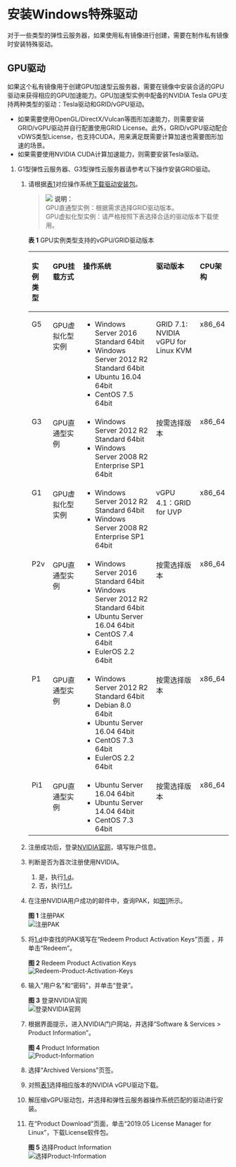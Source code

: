 # 安装Windows特殊驱动<a name="ims_01_0404"></a>

对于一些类型的弹性云服务器，如果使用私有镜像进行创建，需要在制作私有镜像时安装特殊驱动。

## GPU驱动<a name="section1416112291151"></a>

如果这个私有镜像用于创建GPU加速型云服务器，需要在镜像中安装合适的GPU驱动来获得相应的GPU加速能力。GPU加速型实例中配备的NVIDIA Tesla GPU支持两种类型的驱动：Tesla驱动和GRID/vGPU驱动。

-   如果需要使用OpenGL/DirectX/Vulcan等图形加速能力，则需要安装GRID/vGPU驱动并自行配置使用GRID License。此外，GRID/vGPU驱动配合vDWS类型License，也支持CUDA，用来满足既需要计算加速也需要图形加速的场景。
-   如果需要使用NVIDIA CUDA计算加速能力，则需要安装Tesla驱动。

1.  G1型弹性云服务器、G3型弹性云服务器请参考以下操作安装GRID驱动。
    1.  请根据[表1](#zh-cn_topic_0149610914_table230940145218)对应操作系统[下载驱动安装包](https://www.nvidia.com/grid-eval)。

        >![](public_sys-resources/icon-note.gif) **说明：**   
        >GPU直通型实例：根据需求选择GRID驱动版本。  
        >GPU虚拟化型实例：请严格按照下表选择合适的驱动版本下载使用。  

        **表 1**  GPU实例类型支持的vGPU/GRID驱动版本

        <a name="zh-cn_topic_0149610914_table230940145218"></a>
        <table><thead align="left"><tr id="zh-cn_topic_0149610914_row1230860145216"><th class="cellrowborder" valign="top" width="10.601060106010602%" id="mcps1.2.6.1.1"><p id="zh-cn_topic_0149610914_p103087005217"><a name="zh-cn_topic_0149610914_p103087005217"></a><a name="zh-cn_topic_0149610914_p103087005217"></a>实例类型</p>
        </th>
        <th class="cellrowborder" valign="top" width="16.09160916091609%" id="mcps1.2.6.1.2"><p id="zh-cn_topic_0149610914_p831263814595"><a name="zh-cn_topic_0149610914_p831263814595"></a><a name="zh-cn_topic_0149610914_p831263814595"></a>GPU挂载方式</p>
        </th>
        <th class="cellrowborder" valign="top" width="38.84388438843885%" id="mcps1.2.6.1.3"><p id="zh-cn_topic_0149610914_p10464537154117"><a name="zh-cn_topic_0149610914_p10464537154117"></a><a name="zh-cn_topic_0149610914_p10464537154117"></a>操作系统</p>
        </th>
        <th class="cellrowborder" valign="top" width="23.352335233523352%" id="mcps1.2.6.1.4"><p id="zh-cn_topic_0149610914_p130820145216"><a name="zh-cn_topic_0149610914_p130820145216"></a><a name="zh-cn_topic_0149610914_p130820145216"></a>驱动版本</p>
        </th>
        <th class="cellrowborder" valign="top" width="11.111111111111112%" id="mcps1.2.6.1.5"><p id="zh-cn_topic_0149610914_p32836161156"><a name="zh-cn_topic_0149610914_p32836161156"></a><a name="zh-cn_topic_0149610914_p32836161156"></a>CPU架构</p>
        </th>
        </tr>
        </thead>
        <tbody><tr id="zh-cn_topic_0149610914_row2030911017528"><td class="cellrowborder" valign="top" width="10.601060106010602%" headers="mcps1.2.6.1.1 "><p id="zh-cn_topic_0149610914_p130915055212"><a name="zh-cn_topic_0149610914_p130915055212"></a><a name="zh-cn_topic_0149610914_p130915055212"></a>G5</p>
        </td>
        <td class="cellrowborder" valign="top" width="16.09160916091609%" headers="mcps1.2.6.1.2 "><p id="zh-cn_topic_0149610914_p113121638175910"><a name="zh-cn_topic_0149610914_p113121638175910"></a><a name="zh-cn_topic_0149610914_p113121638175910"></a>GPU虚拟化型实例</p>
        </td>
        <td class="cellrowborder" valign="top" width="38.84388438843885%" headers="mcps1.2.6.1.3 "><a name="zh-cn_topic_0149610914_ul61637167455"></a><a name="zh-cn_topic_0149610914_ul61637167455"></a><ul id="zh-cn_topic_0149610914_ul61637167455"><li>Windows Server 2016 Standard 64bit</li><li>Windows Server 2012 R2 Standard 64bit</li><li>Ubuntu 16.04 64bit</li><li>CentOS 7.5 64bit</li></ul>
        </td>
        <td class="cellrowborder" valign="top" width="23.352335233523352%" headers="mcps1.2.6.1.4 "><p id="zh-cn_topic_0149610914_p43091108522"><a name="zh-cn_topic_0149610914_p43091108522"></a><a name="zh-cn_topic_0149610914_p43091108522"></a>GRID 7.1: NVIDIA vGPU for Linux KVM</p>
        </td>
        <td class="cellrowborder" valign="top" width="11.111111111111112%" headers="mcps1.2.6.1.5 "><p id="zh-cn_topic_0149610914_p1428316161510"><a name="zh-cn_topic_0149610914_p1428316161510"></a><a name="zh-cn_topic_0149610914_p1428316161510"></a>x86_64</p>
        </td>
        </tr>
        <tr id="zh-cn_topic_0149610914_row1230917015528"><td class="cellrowborder" valign="top" width="10.601060106010602%" headers="mcps1.2.6.1.1 "><p id="zh-cn_topic_0149610914_p430917065211"><a name="zh-cn_topic_0149610914_p430917065211"></a><a name="zh-cn_topic_0149610914_p430917065211"></a>G3</p>
        </td>
        <td class="cellrowborder" valign="top" width="16.09160916091609%" headers="mcps1.2.6.1.2 "><p id="zh-cn_topic_0149610914_p1831293885920"><a name="zh-cn_topic_0149610914_p1831293885920"></a><a name="zh-cn_topic_0149610914_p1831293885920"></a>GPU直通型实例</p>
        </td>
        <td class="cellrowborder" valign="top" width="38.84388438843885%" headers="mcps1.2.6.1.3 "><a name="zh-cn_topic_0149610914_ul6665172318532"></a><a name="zh-cn_topic_0149610914_ul6665172318532"></a><ul id="zh-cn_topic_0149610914_ul6665172318532"><li>Windows Server 2012 R2 Standard 64bit</li><li>Windows Server 2008 R2 Enterprise SP1 64bit</li></ul>
        </td>
        <td class="cellrowborder" valign="top" width="23.352335233523352%" headers="mcps1.2.6.1.4 "><p id="zh-cn_topic_0149610914_p1130917095210"><a name="zh-cn_topic_0149610914_p1130917095210"></a><a name="zh-cn_topic_0149610914_p1130917095210"></a>按需选择版本</p>
        </td>
        <td class="cellrowborder" valign="top" width="11.111111111111112%" headers="mcps1.2.6.1.5 "><p id="zh-cn_topic_0149610914_p19283191611518"><a name="zh-cn_topic_0149610914_p19283191611518"></a><a name="zh-cn_topic_0149610914_p19283191611518"></a>x86_64</p>
        </td>
        </tr>
        <tr id="zh-cn_topic_0149610914_row53092007529"><td class="cellrowborder" valign="top" width="10.601060106010602%" headers="mcps1.2.6.1.1 "><p id="zh-cn_topic_0149610914_p93091200526"><a name="zh-cn_topic_0149610914_p93091200526"></a><a name="zh-cn_topic_0149610914_p93091200526"></a>G1</p>
        </td>
        <td class="cellrowborder" valign="top" width="16.09160916091609%" headers="mcps1.2.6.1.2 "><p id="zh-cn_topic_0149610914_p1631215381599"><a name="zh-cn_topic_0149610914_p1631215381599"></a><a name="zh-cn_topic_0149610914_p1631215381599"></a>GPU虚拟化型实例</p>
        </td>
        <td class="cellrowborder" valign="top" width="38.84388438843885%" headers="mcps1.2.6.1.3 "><a name="zh-cn_topic_0149610914_ul1854703165713"></a><a name="zh-cn_topic_0149610914_ul1854703165713"></a><ul id="zh-cn_topic_0149610914_ul1854703165713"><li>Windows Server 2012 R2 Standard 64bit</li><li>Windows Server 2008 R2 Enterprise SP1 64bit</li></ul>
        </td>
        <td class="cellrowborder" valign="top" width="23.352335233523352%" headers="mcps1.2.6.1.4 "><p id="zh-cn_topic_0149610914_p1330911065220"><a name="zh-cn_topic_0149610914_p1330911065220"></a><a name="zh-cn_topic_0149610914_p1330911065220"></a>vGPU 4.1：GRID for UVP</p>
        </td>
        <td class="cellrowborder" valign="top" width="11.111111111111112%" headers="mcps1.2.6.1.5 "><p id="zh-cn_topic_0149610914_p152839165513"><a name="zh-cn_topic_0149610914_p152839165513"></a><a name="zh-cn_topic_0149610914_p152839165513"></a>x86_64</p>
        </td>
        </tr>
        <tr id="zh-cn_topic_0149610914_row1383513813532"><td class="cellrowborder" valign="top" width="10.601060106010602%" headers="mcps1.2.6.1.1 "><p id="zh-cn_topic_0149610914_p10494441165310"><a name="zh-cn_topic_0149610914_p10494441165310"></a><a name="zh-cn_topic_0149610914_p10494441165310"></a>P2v</p>
        </td>
        <td class="cellrowborder" valign="top" width="16.09160916091609%" headers="mcps1.2.6.1.2 "><p id="zh-cn_topic_0149610914_p18494164165320"><a name="zh-cn_topic_0149610914_p18494164165320"></a><a name="zh-cn_topic_0149610914_p18494164165320"></a>GPU直通型实例</p>
        </td>
        <td class="cellrowborder" valign="top" width="38.84388438843885%" headers="mcps1.2.6.1.3 "><a name="zh-cn_topic_0149610914_ul94948412537"></a><a name="zh-cn_topic_0149610914_ul94948412537"></a><ul id="zh-cn_topic_0149610914_ul94948412537"><li>Windows Server 2016 Standard 64bit</li><li>Windows Server 2012 R2 Standard 64bit</li><li>Ubuntu Server 16.04 64bit</li><li>CentOS 7.4 64bit</li><li>EulerOS 2.2 64bit</li></ul>
        </td>
        <td class="cellrowborder" valign="top" width="23.352335233523352%" headers="mcps1.2.6.1.4 "><p id="zh-cn_topic_0149610914_p1049454175316"><a name="zh-cn_topic_0149610914_p1049454175316"></a><a name="zh-cn_topic_0149610914_p1049454175316"></a>按需选择版本</p>
        </td>
        <td class="cellrowborder" valign="top" width="11.111111111111112%" headers="mcps1.2.6.1.5 "><p id="zh-cn_topic_0149610914_p5283216652"><a name="zh-cn_topic_0149610914_p5283216652"></a><a name="zh-cn_topic_0149610914_p5283216652"></a>x86_64</p>
        </td>
        </tr>
        <tr id="zh-cn_topic_0149610914_row1452816207544"><td class="cellrowborder" valign="top" width="10.601060106010602%" headers="mcps1.2.6.1.1 "><p id="zh-cn_topic_0149610914_p2528202025418"><a name="zh-cn_topic_0149610914_p2528202025418"></a><a name="zh-cn_topic_0149610914_p2528202025418"></a>P1</p>
        </td>
        <td class="cellrowborder" valign="top" width="16.09160916091609%" headers="mcps1.2.6.1.2 "><p id="zh-cn_topic_0149610914_p96883531726"><a name="zh-cn_topic_0149610914_p96883531726"></a><a name="zh-cn_topic_0149610914_p96883531726"></a>GPU直通型实例</p>
        </td>
        <td class="cellrowborder" valign="top" width="38.84388438843885%" headers="mcps1.2.6.1.3 "><a name="zh-cn_topic_0149610914_ul1740013273448"></a><a name="zh-cn_topic_0149610914_ul1740013273448"></a><ul id="zh-cn_topic_0149610914_ul1740013273448"><li>Windows Server 2012 R2 Standard 64bit</li><li>Debian 8.0 64bit</li><li>Ubuntu Server 16.04 64bit</li><li>CentOS 7.3 64bit</li><li>EulerOS 2.2 64bit</li></ul>
        </td>
        <td class="cellrowborder" valign="top" width="23.352335233523352%" headers="mcps1.2.6.1.4 "><p id="zh-cn_topic_0149610914_p19688053127"><a name="zh-cn_topic_0149610914_p19688053127"></a><a name="zh-cn_topic_0149610914_p19688053127"></a>按需选择版本</p>
        </td>
        <td class="cellrowborder" valign="top" width="11.111111111111112%" headers="mcps1.2.6.1.5 "><p id="zh-cn_topic_0149610914_p22837161852"><a name="zh-cn_topic_0149610914_p22837161852"></a><a name="zh-cn_topic_0149610914_p22837161852"></a>x86_64</p>
        </td>
        </tr>
        <tr id="zh-cn_topic_0149610914_row1043032119565"><td class="cellrowborder" valign="top" width="10.601060106010602%" headers="mcps1.2.6.1.1 "><p id="zh-cn_topic_0149610914_p11431162117564"><a name="zh-cn_topic_0149610914_p11431162117564"></a><a name="zh-cn_topic_0149610914_p11431162117564"></a>Pi1</p>
        </td>
        <td class="cellrowborder" valign="top" width="16.09160916091609%" headers="mcps1.2.6.1.2 "><p id="zh-cn_topic_0149610914_p1731343825912"><a name="zh-cn_topic_0149610914_p1731343825912"></a><a name="zh-cn_topic_0149610914_p1731343825912"></a>GPU直通型实例</p>
        </td>
        <td class="cellrowborder" valign="top" width="38.84388438843885%" headers="mcps1.2.6.1.3 "><a name="zh-cn_topic_0149610914_ul085442213511"></a><a name="zh-cn_topic_0149610914_ul085442213511"></a><ul id="zh-cn_topic_0149610914_ul085442213511"><li>Ubuntu Server 16.04 64bit</li><li>Ubuntu Server 14.04 64bit</li><li>CentOS 7.3 64bit</li></ul>
        </td>
        <td class="cellrowborder" valign="top" width="23.352335233523352%" headers="mcps1.2.6.1.4 "><p id="zh-cn_topic_0149610914_p643112175615"><a name="zh-cn_topic_0149610914_p643112175615"></a><a name="zh-cn_topic_0149610914_p643112175615"></a>按需选择版本</p>
        </td>
        <td class="cellrowborder" valign="top" width="11.111111111111112%" headers="mcps1.2.6.1.5 "><p id="zh-cn_topic_0149610914_p328351614520"><a name="zh-cn_topic_0149610914_p328351614520"></a><a name="zh-cn_topic_0149610914_p328351614520"></a>x86_64</p>
        </td>
        </tr>
        </tbody>
        </table>

    2.  注册成功后，登录[NVIDIA官网](https://nvid.nvidia.com/dashboard/)，填写账户信息。
    3.  判断是否为首次注册使用NVIDIA。
        1.  是，执行[1.d](#zh-cn_topic_0149610914_li1859773663819)。
        2.  否，执行[1.f](#zh-cn_topic_0149610914_li0791101412396)。

    4.  <a name="zh-cn_topic_0149610914_li1859773663819"></a>在注册NVIDIA用户成功的邮件中，查询PAK，如[图1](#zh-cn_topic_0149610914_fig133361216153817)所示。

        **图 1**  注册PAK<a name="zh-cn_topic_0149610914_fig133361216153817"></a>  
        ![](figures/注册PAK.png "注册PAK")

    5.  将[1.d](#zh-cn_topic_0149610914_li1859773663819)中查找的PAK填写在“Redeem Product Activation Keys”页面 ，并单击“Redeem”。

        **图 2**  Redeem Product Activation Keys<a name="zh-cn_topic_0149610914_fig16617143616380"></a>  
        ![](figures/Redeem-Product-Activation-Keys.png "Redeem-Product-Activation-Keys")

    6.  <a name="zh-cn_topic_0149610914_li0791101412396"></a>输入“用户名”和“密码”，并单击“登录”。

        **图 3**  登录NVIDIA官网<a name="zh-cn_topic_0149610914_fig1367291114395"></a>  
        ![](figures/登录NVIDIA官网.png "登录NVIDIA官网")

    7.  根据界面提示，进入NVIDIA门户网站，并选择“Software & Services \> Product Information”。

        **图 4**  Product Information<a name="zh-cn_topic_0149610914_fig028419910169"></a>  
        ![](figures/Product-Information.png "Product-Information")

    8.  选择“Archived Versions”页签。
    9.  对照[表1](#zh-cn_topic_0149610914_table230940145218)选择相应版本的NVIDIA vGPU驱动下载。
    10. 解压缩vGPU驱动包，并选择和弹性云服务器操作系统匹配的驱动进行安装。
    11. 在“Product Download”页面，单击“2019.05 License Manager for Linux”，下载License软件包。

        **图 5**  选择Product Information<a name="zh-cn_topic_0149610914_fig13215124318392"></a>  
        ![](figures/选择Product-Information.png "选择Product-Information")



